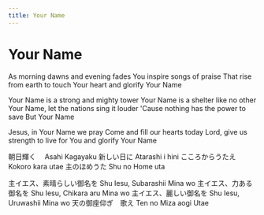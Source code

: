 ```yaml
---
title: Your Name
---
```

# Your Name

As morning dawns and evening fades
You inspire songs of praise
That rise from earth to touch Your heart
and glorify Your Name

Your Name is a strong and mighty tower
Your Name is a shelter like no other
Your Name, let the nations sing it louder
'Cause nothing has the power to save
But Your Name

Jesus, in Your Name we pray
Come and fill our hearts today
Lord, give us strength to live for You
and glorify Your Name

朝日輝く　
Asahi Kagayaku
新しい日に
Atarashi i hini
こころからうたえ
Kokoro kara utae
主のほめうた
Shu no Home uta

主イエス、素晴らしい御名を
Shu Iesu, Subarashii Mina wo
主イエス、力ある御名を
Shu Iesu, Chikara aru Mina wo
主イエス、麗しい御名を
Shu Iesu, Uruwashii Mina wo
天の御座仰ぎ　歌え
Ten no Miza aogi Utae
